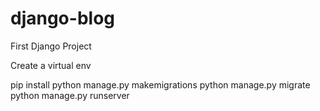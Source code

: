 # django-blog
First Django Project

Create a virtual env

pip install
python manage.py makemigrations
python manage.py migrate
python manage.py runserver
